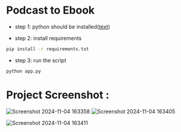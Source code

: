# Podcast to Ebook

- step 1: python should be installed([text](../../../../Downloads/python-3.12.8-amd64.exe))

- step 2: install requirements
```bash
pip install -r requirements.txt
```

- step 3: run the script
```bash
python app.py
```
# Project Screenshot : 
![Screenshot 2024-11-04 163358](https://github.com/user-attachments/assets/cc7e70be-2aeb-40f2-b177-80e5d3bd7515)
![Screenshot 2024-11-04 163405](https://github.com/user-attachments/assets/5f11252b-a68c-434c-afec-911fa5b82767)

![Screenshot 2024-11-04 163411](https://github.com/user-attachments/assets/0b23744c-65d5-4343-b34e-156802daae5a)

